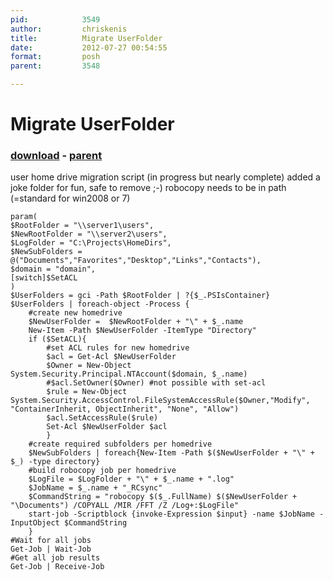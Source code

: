 ```yaml
---
pid:            3549
author:         chriskenis
title:          Migrate UserFolder
date:           2012-07-27 00:54:55
format:         posh
parent:         3548

---
```


# Migrate UserFolder

### [download](Scripts\3549.ps1) - [parent](Scripts\3548.md)

user home drive migration script (in progress but nearly complete)
added a joke folder for fun, safe to remove ;-)
robocopy needs to be in path (=standard for win2008 or 7)

```posh
param(
$RootFolder = "\\server1\users",
$NewRootFolder = "\\server2\users",
$LogFolder = "C:\Projects\HomeDirs",
$NewSubFolders = @("Documents","Favorites","Desktop","Links","Contacts"),
$domain = "domain",
[switch]$SetACL
)
$UserFolders = gci -Path $RootFolder | ?{$_.PSIsContainer}
$UserFolders | foreach-object -Process {
	#create new homedrive
	$NewUserFolder =  $NewRootFolder + "\" + $_.name
	New-Item -Path $NewUserFolder -ItemType "Directory"
	if ($SetACL){
		#set ACL rules for new homedrive
		$acl = Get-Acl $NewUserFolder
		$Owner = New-Object System.Security.Principal.NTAccount($domain, $_.name)
		#$acl.SetOwner($Owner) #not possible with set-acl
		$rule = New-Object System.Security.AccessControl.FileSystemAccessRule($Owner,"Modify", "ContainerInherit, ObjectInherit", "None", "Allow")
		$acl.SetAccessRule($rule)
		Set-Acl $NewUserFolder $acl
		}
	#create required subfolders per homedrive
	$NewSubFolders | foreach{New-Item -Path $($NewUserFolder + "\" + $_) -type directory}
	#build robocopy job per homedrive
	$LogFile = $LogFolder + "\" + $_.name + ".log"
	$JobName = $_.name + "_RCsync"
	$CommandString = "robocopy $($_.FullName) $($NewUserFolder + "\Documents") /COPYALL /MIR /FFT /Z /Log+:$LogFile"
	start-job -Scriptblock {invoke-Expression $input} -name $JobName -InputObject $CommandString
    }
#Wait for all jobs
Get-Job | Wait-Job
#Get all job results
Get-Job | Receive-Job
```
